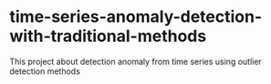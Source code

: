 # time-series-anomaly-detection-with-traditional-methods
This project about detection anomaly from time series using outlier detection methods
